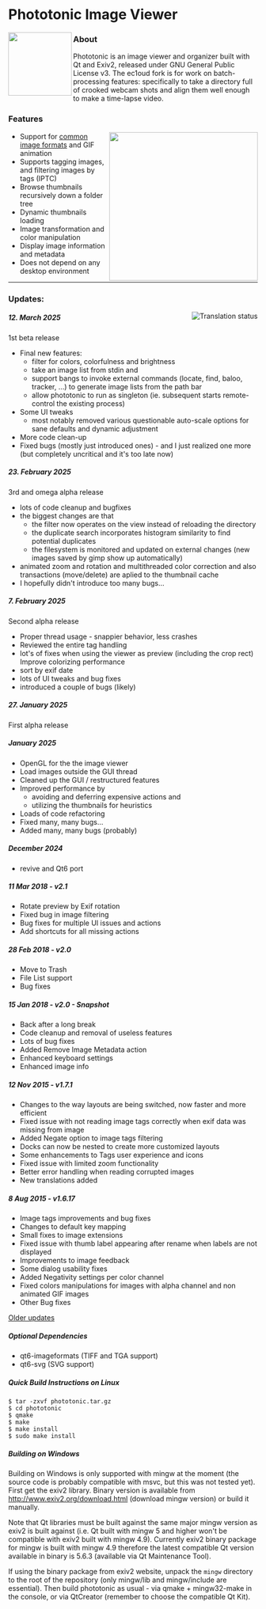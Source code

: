 # Phototonic Image Viewer
<img src="images/phototonic.png" align="left" width="128">

### About
Phototonic is an image viewer and organizer built with Qt and Exiv2, released under GNU General Public License v3.
The ec1oud fork is for work on batch-processing features: specifically to take a directory full of crooked
webcam shots and align them well enough to make a time-lapse video.

### Features
<img src="images/screenshot.jpg" align="right"  width="300">

+ Support for [common image formats](https://doc.qt.io/qt-6/qimage.html#reading-and-writing-image-files) and GIF animation
+ Supports tagging images, and filtering images by tags (IPTC)
+ Browse thumbnails recursively down a folder tree
+ Dynamic thumbnails loading
+ Image transformation and color manipulation
+ Display image information and metadata
+ Does not depend on any desktop environment

---

### Updates:

<a href="https://translate.lxqt-project.org/engage/luebking/?utm_source=widget">
<img src="https://translate.lxqt-project.org/widgets/luebking/-/phototonic/multi-blue.svg" align="right" alt="Translation status" />
</a>

##### 12. March 2025
1st beta release

- Final new features:
  - filter for colors, colorfulness and brightness
  - take an image list from stdin and
  - support bangs to invoke external commands (locate, find, baloo, tracker, …) to generate image lists from the path bar
  - allow phototonic to run as singleton (ie. subsequent starts remote-control the existing process)
- Some UI tweaks
  - most notably removed various questionable auto-scale options for sane defaults and dynamic adjustment
- More code clean-up
- Fixed bugs (mostly just introduced ones) - and I just realized one more (but completely uncritical and it's too late now)

##### 23. February 2025
3rd and omega alpha release

+ lots of code cleanup and bugfixes
+ the biggest changes are that
  + the filter now operates on the view instead of reloading the directory
  + the duplicate search incorporates histogram similarity to find potential duplicates
  + the filesystem is monitored and updated on external changes (new images saved by gimp show up automatically)
+ animated zoom and rotation and multithreaded color correction and also transactions (move/delete) are aplied to the thumbnail cache
+ I hopefully didn't introduce too many bugs…


##### 7. February 2025
Second alpha release
+ Proper thread usage - snappier behavior, less crashes
+ Reviewed the entire tag handling
+ lot's of fixes when using the viewer as preview (including the crop rect)
Improve colorizing performance
+ sort by exif date
+ lots of UI tweaks and bug fixes
+ introduced a couple of bugs (likely)

##### 27. January 2025
First alpha release

##### January 2025
+ OpenGL for the the image viewer
+ Load images outside the GUI thread
+ Cleaned up the GUI / restructured features
+ Improved performance by
  + avoiding and deferring expensive actions and
  +  utilizing the thumbnails for heuristics
+ Loads of code refactoring
+ Fixed many, many bugs…
+ Added many, many bugs (probably)

##### December 2024
+ revive and Qt6 port

##### 11 Mar 2018 - v2.1
+ Rotate preview by Exif rotation
+ Fixed bug in image filtering
+ Bug fixes for multiple UI issues and actions
+ Add shortcuts for all missing actions

##### 28 Feb 2018 - v2.0
+ Move to Trash
+ File List support
+ Bug fixes

##### 15 Jan 2018 - v2.0 - Snapshot
+ Back after a long break
+ Code cleanup and removal of useless features
+ Lots of bug fixes
+ Added Remove Image Metadata action
+ Enhanced keyboard settings
+ Enhanced image info

##### 12 Nov 2015 - v1.7.1
+ Changes to the way layouts are being switched, now faster and more efficient
+ Fixed issue with not reading image tags correctly when exif data was missing from image
+ Added Negate option to image tags filtering
+ Docks can now be nested to create more customized layouts
+ Some enhancements to Tags user experience and icons
+ Fixed issue with limited zoom functionality
+ Better error handling when reading corrupted images
+ New translations added

##### 8 Aug 2015 - v1.6.17
+ Image tags improvements and bug fixes
+ Changes to default key mapping
+ Small fixes to image extensions
+ Fixed issue with thumb label appearing after rename when labels are not displayed
+ Improvements to image feedback
+ Some dialog usability fixes
+ Added Negativity settings per color channel
+ Fixed colors manipulations for images with alpha channel and non animated GIF images
+ Other Bug fixes

[Older updates](HISTORY.md)

##### Optional Dependencies
+ qt6-imageformats (TIFF and TGA support)
+ qt6-svg (SVG support)

##### Quick Build Instructions on Linux
```
$ tar -zxvf phototonic.tar.gz
$ cd phototonic
$ qmake
$ make
$ make install
$ sudo make install
```

##### Building on Windows
Building on Windows is only supported with mingw at the moment (the source code is probably compatible with msvc, but this was not tested yet).
First get the exiv2 library. Binary version is available from http://www.exiv2.org/download.html (download mingw version) or build it manually.

Note that Qt libraries must be built against the same major mingw version as exiv2 is built against (i.e. Qt built with mingw 5 and higher won't be compatible with exiv2 built with mingw 4.9).
Currently exiv2 binary package for mingw is built with mingw 4.9 therefore the latest compatible Qt version available in binary is 5.6.3 (available via Qt Maintenance Tool).

If using the binary package from exiv2 website, unpack the `mingw` directory to the root of the repository (only mingw/lib and mingw/include are essential).
Then build phototonic as usual - via qmake + mingw32-make in the console, or via QtCreator (remember to choose the compatible Qt Kit).
